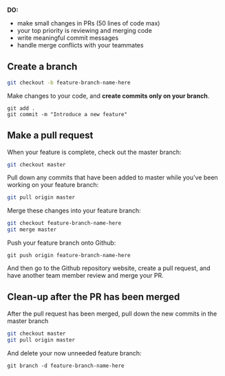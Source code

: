 **DO:**
- make small changes in PRs (50 lines of code max)
- your top priority is reviewing and merging code
- write meaningful commit messages
- handle merge conflicts with your teammates

## Create a branch

```bash
git checkout -b feature-branch-name-here
```

Make changes to your code, and **create commits only on your branch**.

```
git add .
git commit -m "Introduce a new feature"
```

## Make a pull request

When your feature is complete, check out the master branch:

```bash
git checkout master
```

Pull down any commits that have been added to master while you've been working on your feature branch:

```bash
git pull origin master
```

Merge these changes into your feature branch:

```bash
git checkout feature-branch-name-here
git merge master
```

Push your feature branch onto Github:

```
git push origin feature-branch-name-here
```

And then go to the Github repository website, create a pull request, and have another team member review and merge your PR.

## Clean-up after the PR has been merged

After the pull request has been merged, pull down the new commits in the master branch

```bash
git checkout master
git pull origin master
```

And delete your now unneeded feature branch:

```
git branch -d feature-branch-name-here
```